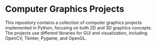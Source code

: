 # Computer Graphics Projects

This repository contains a collection of computer graphics projects implemented in Python, focusing on both 2D and 3D graphics concepts. The projects use different libraries for GUI and visualization, including 
OpenCV, Tkinter, Pygame, and OpenGL.
